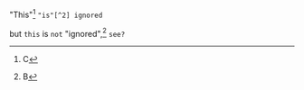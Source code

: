 "This"[^1] ``"is"[^2] ignored``

but ``this`` is ``not`` "ignored",[^2] ``see?``

[^1]: C
[^2]: B
[^3]: A
